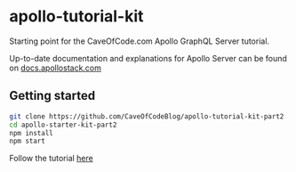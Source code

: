 # apollo-tutorial-kit

Starting point for the CaveOfCode.com Apollo GraphQL Server tutorial.

Up-to-date documentation and explanations for Apollo Server can be found on [docs.apollostack.com](http://dev.apollodata.com/tools/apollo-server/index.html)

## Getting started

```sh
git clone https://github.com/CaveOfCodeBlog/apollo-tutorial-kit-part2
cd apollo-starter-kit-part2
npm install
npm start
```

Follow the tutorial [here](http://caveofcode.com/2016/11/the-connector-and-model-layer-in-your-graphql-apollo-server/)
